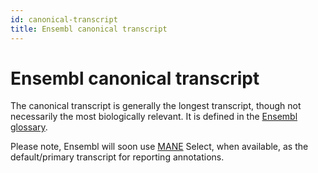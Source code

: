```yaml
---
id: canonical-transcript
title: Ensembl canonical transcript
---
```


# Ensembl canonical transcript

The canonical transcript is generally the longest transcript, though not necessarily the most biologically relevant. It is defined in the [Ensembl glossary](https://ensembl.org/Help/Glossary).

Please note, Ensembl will soon use [MANE](https://www.ncbi.nlm.nih.gov/refseq/MANE/) Select, when available, as the default/primary transcript for reporting annotations.
